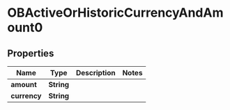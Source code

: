 
# OBActiveOrHistoricCurrencyAndAmount0

## Properties
Name | Type | Description | Notes
------------ | ------------- | ------------- | -------------
**amount** | **String** |  | 
**currency** | **String** |  | 



